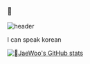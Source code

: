 ### 🚀

![header](https://capsule-render.vercel.app/api?type=wave&color=white&height=300&section=header&text=Welcome%20to%20my%20SandBox%20&fontSize=50)

I can speak korean

[![JaeWoo's GitHub stats](https://github-readme-stats.vercel.app/api?username=CosmicSandBox)](https://github.com/CosmicSandBox/github-readme-stats)



<!--
**CosmicSandBox/CosmicSandBox** is a ✨ _special_ ✨ repository because its `README.md` (this file) appears on your GitHub profile.

Here are some ideas to get you started:

- 🔭 I’m currently working on ...
- 🌱 I’m currently learning ...
- 👯 I’m looking to collaborate on ...
- 🤔 I’m looking for help with ...
- 💬 Ask me about ...
- 📫 How to reach me: ...
- 😄 Pronouns: ...
- ⚡ Fun fact: ...
-->

